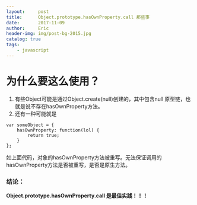 ```yaml
---
layout:     post
title:      Object.prototype.hasOwnProperty.call 那些事
date:       2017-11-09
author:     Eric
header-img: img/post-bg-2015.jpg
catalog: true
tags:
    - javascript
---
```



# 为什么要这么使用？
1. 有些Object可能是通过Object.create(null)创建的，其中包含null 原型链，也就是说不存在hasOwnProperty方法。
2. 还有一种可能就是

```
var someObject = {
    hasOwnProperty: function(lol) {
        return true;
    }
};
```

如上面代码，对象的hasOwnProperty方法被重写。无法保证调用的hasOwnProperty方法是否被重写，是否是原生方法。

### 结论：
**Object.prototype.hasOwnProperty.call 是最佳实践！！！**